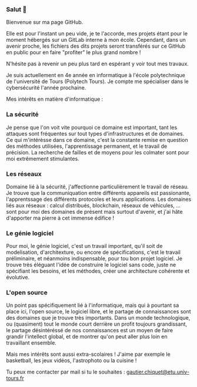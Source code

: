 ### Salut 👋

Bienvenue sur ma page GitHub. 

Elle est pour l'instant un peu vide, je te l'accorde, mes projets étant pour le moment hébergés sur un GitLab interne à mon école.
Cependant, dans un avenir proche, les fichiers des dits projets seront transférés sur ce GitHub en public pour en faire "profiter" le plus grand nombre ! 

N'hésite pas à revenir un peu plus tard en espérant y voir tout mes travaux.

Je suis actuellement en 4e année en informatique à l'école polytechnique de l'université de Tours (Polytech Tours). 
Je compte me spécialiser dans le cybersécurité l'année prochaine.

Mes intérêts en matière d'informatique : 
### La sécurité
Je pense que l'on voit vite pourquoi ce domaine est important, tant les attaques sont fréquentes sur tout types d'infrastructures et de domaines.
Ce qui m'intérèsse dans ce domaine, c'est la constante remise en question des méthodes utilisées, l'apprentissage permanent, et le travail 
de précision. La recherche de failles et de moyens pour les colmater sont pour moi extrêmement stimulantes.


### Les réseaux
Domaine lié à la sécurité, j'affectionne particulièrement le travail de réseau. Je trouve que la communiquation entre différents appareils est passionante,
l'apprentssage des différents protocoles et leurs applications. Les domaines liés aux réseaux : calcul distribués, blockchain, réseaux de véhicules, ...
sont pour moi des domaines de présent mais surtout d'avenir, et j'ai hâte d'apporter ma pierre à cet immense édifice !

### Le génie logiciel
Pour moi, le génie logiciel, c'est un travail important, qu'il soit de modelisation, d'architexture, ou encore de spécifications, c'est le travail préliminaire,
et néanmoins indispensable, pour tou bon projet logiciel. Je trouve très éléguant l'idée de construire le logiciel sans code, juste ne spécifiant les besoins,
et les méthodes, créer une architecture cohérente et évolutive. 

### L'open source

Un point pas spécifiquement lié à l'informatique, mais qui à pourtant sa place ici, l'open source, le logiciel libre, et le partage de connaissances sont des domaines
que je trouve très importants. Dans un monde technologique, ou (quasiment) tout le monde court derrière un profit toujours grandissant, le partage désintéréssé
de nos connaissances est un moyen de faire grandir l'intellect global, et de montrer qu'on peut aller plus loin en travaillant ensemble.

Mais mes intérêts sont aussi extra-scolaires !
J'aime par exemple le basketball, les jeux vidéos, l'astrophoto ou la cuisine !





Tu peux me contacter par mail si tu le souhaites : gautier.chiquet@etu.univ-tours.fr

<!--
**Liptionne/Liptionne** is a ✨ _special_ ✨ repository because its `README.md` (this file) appears on your GitHub profile.

Here are some ideas to get you started:

- 🔭 I’m currently working on ...
- 🌱 I’m currently learning ...
- 👯 I’m looking to collaborate on ...
- 🤔 I’m looking for help with ...
- 💬 Ask me about ...
- 📫 How to reach me: ...
- 😄 Pronouns: ...
- ⚡ Fun fact: ...
-->
